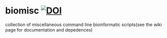 # biomisc [![DOI](https://zenodo.org/badge/DOI/10.5281/zenodo.5762316.svg)](https://doi.org/10.5281/zenodo.5762316)
collection of  miscellaneous command line bioinformatic scripts(see the wiki page for documentation and depedences) 
